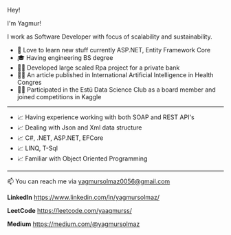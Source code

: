Hey!

I'm Yagmur!

I work as Software Developer with focus of scalability and sustainability.

- 🏫 Love to learn new stuff currently ASP.NET, Entity Framework Core
- 🎓 Having engineering BS degree
- 👨‍🏫 Developed large scaled Rpa project for a private bank
- 👨‍🏫 An article published in International Artificial Intelligence in Health Congres
- 👨‍🏫 Participated in the Estü Data Science Club as a board member and joined competitions in Kaggle

---

- 📈 Having experience working with both SOAP and REST API's
- 📈 Dealing with Json and Xml data structure 
- 📈 C#, .NET, ASP.NET, EFCore
- 📈 LINQ, T-Sql 
- 📈 Familiar with Object Oriented Programming

---

📫 You can reach me via yagmursolmaz0056@gmail.com

**LinkedIn** https://www.linkedin.com/in/yagmursolmaz/ 

**LeetCode**  https://leetcode.com/yaagmurss/

**Medium** https://medium.com/@yagmursolmaz
